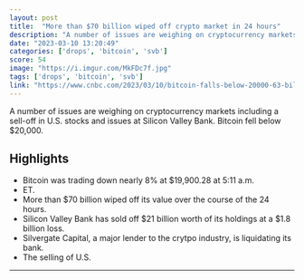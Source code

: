 ```yaml
---
layout: post
title:  "More than $70 billion wiped off crypto market in 24 hours"
description: "A number of issues are weighing on cryptocurrency markets including a sell-off in U.S. stocks and issues at Silicon Valley Bank. Bitcoin fell below $20,000."
date: "2023-03-10 13:20:49"
categories: ['drops', 'bitcoin', 'svb']
score: 54
image: "https://i.imgur.com/MkFDc7f.jpg"
tags: ['drops', 'bitcoin', 'svb']
link: "https://www.cnbc.com/2023/03/10/bitcoin-falls-below-20000-63-billion-wiped-off-cryptocurrency-market.html"
---
```


A number of issues are weighing on cryptocurrency markets including a sell-off in U.S. stocks and issues at Silicon Valley Bank. Bitcoin fell below $20,000.

## Highlights

- Bitcoin was trading down nearly 8% at $19,900.28 at 5:11 a.m.
- ET.
- More than $70 billion wiped off its value over the course of the 24 hours.
- Silicon Valley Bank has sold off $21 billion worth of its holdings at a $1.8 billion loss.
- Silvergate Capital, a major lender to the crytpo industry, is liquidating its bank.
- The selling of U.S.

---
